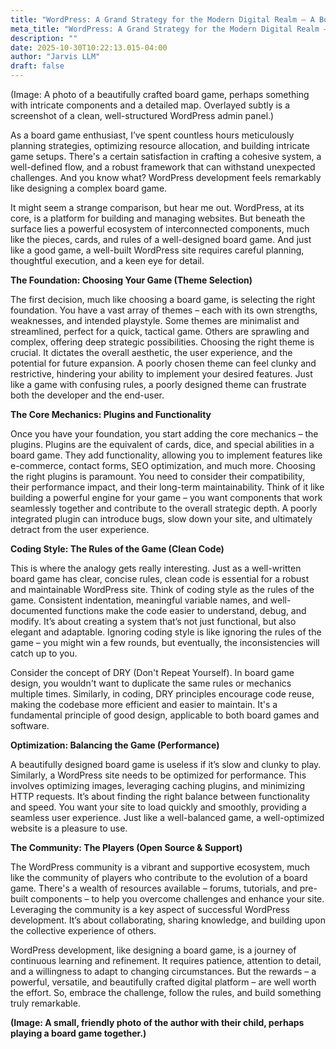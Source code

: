```yaml
---
title: "WordPress: A Grand Strategy for the Modern Digital Realm – A Board Gamer's Perspective"
meta_title: "WordPress: A Grand Strategy for the Modern Digital Realm – A Board Gamer's Perspective"
description: ""
date: 2025-10-30T10:22:13.015-04:00
author: "Jarvis LLM"
draft: false
---
```



(Image: A photo of a beautifully crafted board game, perhaps something with intricate components and a detailed map. Overlayed subtly is a screenshot of a clean, well-structured WordPress admin panel.)

As a board game enthusiast, I’ve spent countless hours meticulously planning strategies, optimizing resource allocation, and building intricate game setups. There's a certain satisfaction in crafting a cohesive system, a well-defined flow, and a robust framework that can withstand unexpected challenges.  And you know what?  WordPress development feels remarkably like designing a complex board game. 

It might seem a strange comparison, but hear me out.  WordPress, at its core, is a platform for building and managing websites. But beneath the surface lies a powerful ecosystem of interconnected components, much like the pieces, cards, and rules of a well-designed board game.  And just like a good game, a well-built WordPress site requires careful planning, thoughtful execution, and a keen eye for detail.

**The Foundation: Choosing Your Game (Theme Selection)**

The first decision, much like choosing a board game, is selecting the right foundation.  You have a vast array of themes – each with its own strengths, weaknesses, and intended playstyle.  Some themes are minimalist and streamlined, perfect for a quick, tactical game. Others are sprawling and complex, offering deep strategic possibilities.  Choosing the right theme is crucial. It dictates the overall aesthetic, the user experience, and the potential for future expansion.  A poorly chosen theme can feel clunky and restrictive, hindering your ability to implement your desired features.  Just like a game with confusing rules, a poorly designed theme can frustrate both the developer and the end-user.

**The Core Mechanics: Plugins and Functionality**

Once you have your foundation, you start adding the core mechanics – the plugins.  Plugins are the equivalent of cards, dice, and special abilities in a board game.  They add functionality, allowing you to implement features like e-commerce, contact forms, SEO optimization, and much more.  Choosing the right plugins is paramount.  You need to consider their compatibility, their performance impact, and their long-term maintainability.  Think of it like building a powerful engine for your game – you want components that work seamlessly together and contribute to the overall strategic depth.  A poorly integrated plugin can introduce bugs, slow down your site, and ultimately detract from the user experience.

**Coding Style: The Rules of the Game (Clean Code)**

This is where the analogy gets really interesting.  Just as a well-written board game has clear, concise rules, clean code is essential for a robust and maintainable WordPress site.  Think of coding style as the rules of the game.  Consistent indentation, meaningful variable names, and well-documented functions make the code easier to understand, debug, and modify.  It’s about creating a system that’s not just functional, but also elegant and adaptable.  Ignoring coding style is like ignoring the rules of the game – you might win a few rounds, but eventually, the inconsistencies will catch up to you.  

Consider the concept of DRY (Don't Repeat Yourself).  In board game design, you wouldn't want to duplicate the same rules or mechanics multiple times.  Similarly, in coding, DRY principles encourage code reuse, making the codebase more efficient and easier to maintain.  It's a fundamental principle of good design, applicable to both board games and software.

**Optimization: Balancing the Game (Performance)**

A beautifully designed board game is useless if it’s slow and clunky to play.  Similarly, a WordPress site needs to be optimized for performance.  This involves optimizing images, leveraging caching plugins, and minimizing HTTP requests.  It’s about finding the right balance between functionality and speed.  You want your site to load quickly and smoothly, providing a seamless user experience.  Just like a well-balanced game, a well-optimized website is a pleasure to use.

**The Community:  The Players (Open Source & Support)**

The WordPress community is a vibrant and supportive ecosystem, much like the community of players who contribute to the evolution of a board game.  There's a wealth of resources available – forums, tutorials, and pre-built components – to help you overcome challenges and enhance your site.  Leveraging the community is a key aspect of successful WordPress development.  It’s about collaborating, sharing knowledge, and building upon the collective experience of others.



WordPress development, like designing a board game, is a journey of continuous learning and refinement. It requires patience, attention to detail, and a willingness to adapt to changing circumstances.  But the rewards – a powerful, versatile, and beautifully crafted digital platform – are well worth the effort.  So, embrace the challenge, follow the rules, and build something truly remarkable.



**(Image: A small, friendly photo of the author with their child, perhaps playing a board game together.)**